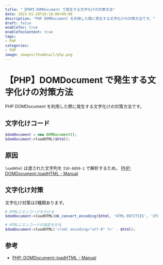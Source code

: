 ```yaml
---
title: "【PHP】DOMDocument で発生する文字化けの対策方法"
date: 2023-01-28T10:10:00+09:00
description: "PHP DOMDocument を利用した際に発生する文字化けの対策方法です。"
draft: false
enableToc: true
enableTocContent: true
tags: 
- PHP
categories: 
- PHP
image: images/thumbnail/php.png
---
```


# 【PHP】DOMDocument で発生する文字化けの対策方法
PHP DOMDocument を利用した際に発生する文字化けの対策方法です。

## 文字化けコード
```php
$domDocument = new DOMDocument();
$domDocument->loadHTML($html);
```

## 原因
`loadHtml` は渡された文字列を `ISO-8859-1` で解析するため。
<a href="https://www.php.net/manual/ja/domdocument.loadhtml.php#52251" target="_blank" rel="nofollow noopener">PHP: DOMDocument::loadHTML  - Manual</a>

## 文字化け対策
文字化け対策は2種類あります。

```php
# HTMLにエンコードをかける
$domDocument->loadHTML(mb_convert_encoding($html, 'HTML-ENTITIES', 'UTF-8'));
```

```php
# HTMLにエンコードの指定を付与
$domDocument->loadHTML('<?xml encoding="utf-8" ?>' . $html);
```

## 参考
* <a href="https://www.php.net/manual/ja/domdocument.loadhtml.php#52251" target="_blank" rel="nofollow noopener">PHP: DOMDocument::loadHTML  - Manual</a>

